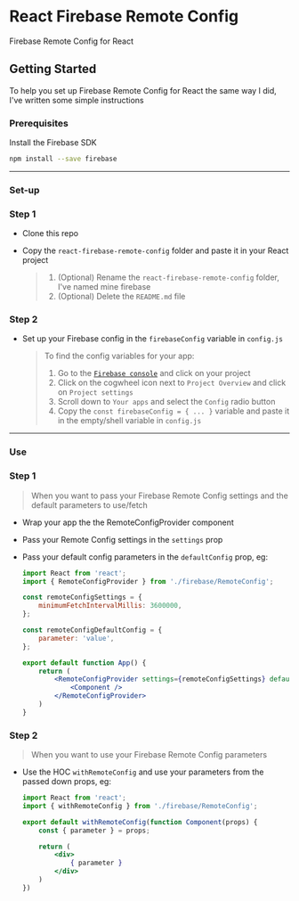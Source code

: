 # React Firebase Remote Config

Firebase Remote Config for React

## Getting Started

To help you set up Firebase Remote Config for React the same way I did, I've written some simple instructions

### Prerequisites

Install the Firebase SDK

```sh
npm install --save firebase
```

---

### Set-up

### Step 1

- Clone this repo

- Copy the `react-firebase-remote-config` folder and paste it in your React project

    > 1. (Optional) Rename the `react-firebase-remote-config` folder, I've named mine firebase
    > 2. (Optional) Delete the `README.md` file

### Step 2

- Set up your Firebase config in the `firebaseConfig` variable in `config.js`

    > To find the config variables for your app:
    > 1. Go to the <a href="https://console.firebase.google.com" target="_blank">`Firebase console`</a> and click on your project
    > 2. Click on the cogwheel icon next to `Project Overview` and click on `Project settings`
    > 3. Scroll down to `Your apps` and select the `Config` radio button
    > 4. Copy the `const firebaseConfig = { ... }` variable and paste it in the empty/shell variable in `config.js`

---

### Use

### Step 1

> When you want to pass your Firebase Remote Config settings and the default parameters to use/fetch

- Wrap your app the the RemoteConfigProvider component
- Pass your Remote Config settings in the `settings` prop
- Pass your default config parameters in the `defaultConfig` prop, eg:
    
    ```jsx
    import React from 'react';
    import { RemoteConfigProvider } from './firebase/RemoteConfig';
    
    const remoteConfigSettings = {
        minimumFetchIntervalMillis: 3600000,
    };
    
    const remoteConfigDefaultConfig = {
        parameter: 'value',
    };
    
    export default function App() {
        return (
            <RemoteConfigProvider settings={remoteConfigSettings} defaultConfig={remoteConfigDefaultConfig}>
                <Component />
            </RemoteConfigProvider>
        )
    }
    ```


### Step 2

> When you want to use your Firebase Remote Config parameters

- Use the HOC `withRemoteConfig` and use your parameters from the passed down props, eg:

    ```jsx
    import React from 'react';
    import { withRemoteConfig } from './firebase/RemoteConfig';
    
    export default withRemoteConfig(function Component(props) {
        const { parameter } = props;
  
        return (
            <div>
                { parameter }
            </div>
        )
    })
    ```
